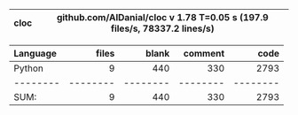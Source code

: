 cloc|github.com/AlDanial/cloc v 1.78  T=0.05 s (197.9 files/s, 78337.2 lines/s)
--- | ---

Language|files|blank|comment|code
:-------|-------:|-------:|-------:|-------:
Python|9|440|330|2793
--------|--------|--------|--------|--------
SUM:|9|440|330|2793
